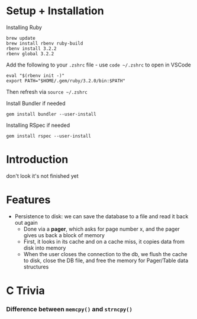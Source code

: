 # Setup + Installation
Installing Ruby
```
brew update
brew install rbenv ruby-build
rbenv install 3.2.2
rbenv global 3.2.2
```

Add the following to your `.zshrc` file - use `code ~/.zshrc` to open in VSCode
```
eval "$(rbenv init -)"
export PATH="$HOME/.gem/ruby/3.2.0/bin:$PATH"
```
Then refresh via `source ~/.zshrc`

Install Bundler if needed
```
gem install bundler --user-install
```

Installing RSpec if needed
```
gem install rspec --user-install
```

# Introduction
don't look it's not finished yet

# Features
* Persistence to disk: we can save the database to a file and read it back out again
    * Done via a **pager**, which asks for page number x, and the pager gives us back a block of memory
    * First, it looks in its cache and on a cache miss, it copies data from disk into memory
    * When the user closes the connection to the db, we flush the cache to disk, close the DB file, and free the memory for Pager/Table data structures


# C Trivia
### Difference between `memcpy()` and `strncpy()`
